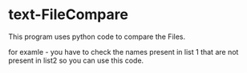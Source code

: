 # text-FileCompare

This program uses python code to compare the Files.

for examle - you have to check the names present in list 1 that are not present in list2 so you can use this code.

